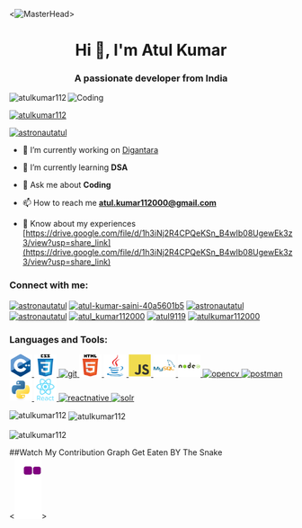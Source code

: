 <![MasterHead](https://logicmojo.com/assets/dist/new_pages/images/js-gif.gif)>

<h1 align="center">Hi 👋, I'm Atul Kumar</h1>
<h3 align="center">A passionate developer from India</h3>
<img align="right" alt="Coding" width="400" src="https://cdn.dribbble.com/users/1162077/screenshots/3848914/programmer.gif">

<p align="left"> <img src="https://komarev.com/ghpvc/?username=atulkumar112&label=Profile%20views&color=0e75b6&style=flat" alt="atulkumar112" /> </p>

<p align="left"> <a href="https://github.com/ryo-ma/github-profile-trophy"><img src="https://github-profile-trophy.vercel.app/?username=atulkumar112" alt="atulkumar112" /></a> </p>

<p align="left"> <a href="https://twitter.com/astronautatul" target="blank"><img src="https://img.shields.io/twitter/follow/astronautatul?logo=twitter&style=for-the-badge" alt="astronautatul" /></a> </p>

- 🔭 I’m currently working on [Digantara](https://www.digantara.co.in/)

- 🌱 I’m currently learning **DSA**

- 💬 Ask me about **Coding**

- 📫 How to reach me **atul.kumar112000@gmail.com**

- 📄 Know about my experiences [https://drive.google.com/file/d/1h3iNj2R4CPQeKSn_B4wIb08UgewEk3z3/view?usp=share_link](https://drive.google.com/file/d/1h3iNj2R4CPQeKSn_B4wIb08UgewEk3z3/view?usp=share_link)

<h3 align="left">Connect with me:</h3>
<p align="left">
<a href="https://twitter.com/astronautatul" target="blank"><img align="center" src="https://raw.githubusercontent.com/rahuldkjain/github-profile-readme-generator/master/src/images/icons/Social/twitter.svg" alt="astronautatul" height="30" width="40" /></a>
<a href="https://linkedin.com/in/atul-kumar-saini-40a5601b5" target="blank"><img align="center" src="https://raw.githubusercontent.com/rahuldkjain/github-profile-readme-generator/master/src/images/icons/Social/linked-in-alt.svg" alt="atul-kumar-saini-40a5601b5" height="30" width="40" /></a>
<a href="https://fb.com/astronautatul" target="blank"><img align="center" src="https://raw.githubusercontent.com/rahuldkjain/github-profile-readme-generator/master/src/images/icons/Social/facebook.svg" alt="astronautatul" height="30" width="40" /></a>
<a href="https://instagram.com/astronautatul" target="blank"><img align="center" src="https://raw.githubusercontent.com/rahuldkjain/github-profile-readme-generator/master/src/images/icons/Social/instagram.svg" alt="astronautatul" height="30" width="40" /></a>
<a href="https://www.hackerrank.com/atul_kumar112000" target="blank"><img align="center" src="https://raw.githubusercontent.com/rahuldkjain/github-profile-readme-generator/master/src/images/icons/Social/hackerrank.svg" alt="atul_kumar112000" height="30" width="40" /></a>
<a href="https://www.leetcode.com/atul9119" target="blank"><img align="center" src="https://raw.githubusercontent.com/rahuldkjain/github-profile-readme-generator/master/src/images/icons/Social/leet-code.svg" alt="atul9119" height="30" width="40" /></a>
<a href="https://auth.geeksforgeeks.org/user/atulkumar112000" target="blank"><img align="center" src="https://raw.githubusercontent.com/rahuldkjain/github-profile-readme-generator/master/src/images/icons/Social/geeks-for-geeks.svg" alt="atulkumar112000" height="30" width="40" /></a>
</p>

<h3 align="left">Languages and Tools:</h3>
<p align="left"> <a href="https://www.w3schools.com/cpp/" target="_blank" rel="noreferrer"> <img src="https://raw.githubusercontent.com/devicons/devicon/master/icons/cplusplus/cplusplus-original.svg" alt="cplusplus" width="40" height="40"/> </a> <a href="https://www.w3schools.com/css/" target="_blank" rel="noreferrer"> <img src="https://raw.githubusercontent.com/devicons/devicon/master/icons/css3/css3-original-wordmark.svg" alt="css3" width="40" height="40"/> </a> <a href="https://git-scm.com/" target="_blank" rel="noreferrer"> <img src="https://www.vectorlogo.zone/logos/git-scm/git-scm-icon.svg" alt="git" width="40" height="40"/> </a> <a href="https://www.w3.org/html/" target="_blank" rel="noreferrer"> <img src="https://raw.githubusercontent.com/devicons/devicon/master/icons/html5/html5-original-wordmark.svg" alt="html5" width="40" height="40"/> </a> <a href="https://www.java.com" target="_blank" rel="noreferrer"> <img src="https://raw.githubusercontent.com/devicons/devicon/master/icons/java/java-original.svg" alt="java" width="40" height="40"/> </a> <a href="https://developer.mozilla.org/en-US/docs/Web/JavaScript" target="_blank" rel="noreferrer"> <img src="https://raw.githubusercontent.com/devicons/devicon/master/icons/javascript/javascript-original.svg" alt="javascript" width="40" height="40"/> </a> <a href="https://www.mysql.com/" target="_blank" rel="noreferrer"> <img src="https://raw.githubusercontent.com/devicons/devicon/master/icons/mysql/mysql-original-wordmark.svg" alt="mysql" width="40" height="40"/> </a> <a href="https://nodejs.org" target="_blank" rel="noreferrer"> <img src="https://raw.githubusercontent.com/devicons/devicon/master/icons/nodejs/nodejs-original-wordmark.svg" alt="nodejs" width="40" height="40"/> </a> <a href="https://opencv.org/" target="_blank" rel="noreferrer"> <img src="https://www.vectorlogo.zone/logos/opencv/opencv-icon.svg" alt="opencv" width="40" height="40"/> </a> <a href="https://postman.com" target="_blank" rel="noreferrer"> <img src="https://www.vectorlogo.zone/logos/getpostman/getpostman-icon.svg" alt="postman" width="40" height="40"/> </a> <a href="https://www.python.org" target="_blank" rel="noreferrer"> <img src="https://raw.githubusercontent.com/devicons/devicon/master/icons/python/python-original.svg" alt="python" width="40" height="40"/> </a> <a href="https://reactjs.org/" target="_blank" rel="noreferrer"> <img src="https://raw.githubusercontent.com/devicons/devicon/master/icons/react/react-original-wordmark.svg" alt="react" width="40" height="40"/> </a> <a href="https://reactnative.dev/" target="_blank" rel="noreferrer"> <img src="https://reactnative.dev/img/header_logo.svg" alt="reactnative" width="40" height="40"/> </a> <a href="https://lucene.apache.org/solr/" target="_blank" rel="noreferrer"> <img src="https://www.vectorlogo.zone/logos/apache_solr/apache_solr-icon.svg" alt="solr" width="40" height="40"/> </a> </p>

<p><img align="left" src="https://github-readme-stats.vercel.app/api/top-langs?username=atulkumar112&show_icons=true&locale=en&layout=compact" alt="atulkumar112" /></p>

<p>&nbsp;<img align="center" src="https://github-readme-stats.vercel.app/api?username=atulkumar112&show_icons=true&locale=en" alt="atulkumar112" /></p>

<p><img align="center" src="https://github-readme-streak-stats.herokuapp.com/?user=atulkumar112&" alt="atulkumar112" /></p>

##Watch My Contribution Graph Get Eaten BY The Snake  
<![snake gif](https://github.com/atulkumar112/atulkumar112/blob/output/github-contribution-grid-snake.gif)>
